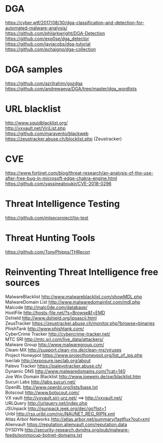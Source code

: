 # DGA

https://cyber.wtf/2017/08/30/dga-classification-and-detection-for-automated-malware-analysis/ <br />
https://github.com/philarkwright/DGA-Detection	<br />
https://github.com/exp0se/dga_detector <br />
https://github.com/jayjacobs/dga-tutorial <br />
https://github.com/pchaigno/dga-collection <br />


# DGA samples
https://github.com/azrilrahim/gozdga <br />
https://github.com/andrewaeva/DGA/tree/master/dga_wordlists <br />

# URL blacklist
http://www.squidblacklist.org/ <br />
http://vxvault.net/ViriList.php <br />
https://github.com/maravento/blackweb <br />
https://zeustracker.abuse.ch/blocklist.php (Zeustracker) <br />


# CVE

https://www.fortinet.com/blog/threat-research/an-analysis-of-the-use-after-free-bug-in-microsoft-edge-chakra-engine.html <br />
https://github.com/yassineaboukir/CVE-2018-0296  <br />

# Threat Intelligence Testing

https://github.com/mlsecproject/tiq-test  <br />

# Threat Hunting Tools
https://github.com/TonyPhipps/THRecon <br />



# Reinventing Threat Intelligence free sources
MalwareBlacklist 	http://www.malwareblacklist.com/showMDL.php <br />
MalwareDomain List 	http://www.malwaredomainlist.com/mdl.php <br />
Malcode 	http://malc0de.com/database/ <br />
HostFile 	http://hosts-file.net/?s=Browse&f=EMD <br />
Dshield 	http://www.dshield.org/ipsascii.html <br />
ZeusTracker 	https://zeustracker.abuse.ch/monitor.php?browse=binaries  <br />
PhishTank 	http://www.phishtank.com/ <br /> 
CyberCrime Tracker 	http://cybercrime-tracker.net/ <br />
MTC SRI 	http://mtc.sri.com/live_data/attackers/ <br />
Malware Group 	http://www.malwaregroup.com/ <br />
Cleam MX 	http://support.clean-mx.de/clean-mx/viruses <br />
Project Honeypot 	https://www.projecthoneypot.org/list_of_ips.php <br />
Iseclab 	http://exposure.iseclab.org/about <br />
Palevo Tracker 	https://palevotracker.abuse.ch/ <br />
Dynamic DNS 	http://www.malwaredomains.com/?cat=140 <br />
Joe Win Domain Blacklist 	http://www.joewein.de/sw/blacklist.htm <br />
Sucuri Labs 	http://labs.sucuri.net/ <br />
OpenBL 	http://www.openbl.org/lists/base.txt <br />
Botscout 	http://www.botscout.com/ <br />
VX vault 	http://vxvault.siri-urz.net/  ==> http://vxvault.net/ <br />
URLQuery 	http://urlquery.net/index.php <br />
JSUnpack 	http://jsunpack.jeek.org/dec/go?list=1 <br />
Uribl 	http://rss.uribl.com/nic/NAUNET_REG_RIPN.xml <br />
Atlas Arbor Networks 	http://atlas.arbor.net/summary/fastflux?out=xml <br />
Alienvault 	https://reputation.alienvault.com/reputation.data <br />
DYSDYN 	http://security-research.dyndns.org/pub/malware-feeds/ponmocup-botnet-domains.txt <br />
